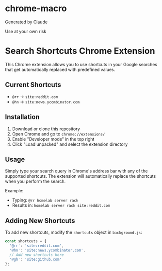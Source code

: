 # chrome-macro

Generated by Claude

Use at your own risk

# Search Shortcuts Chrome Extension

This Chrome extension allows you to use shortcuts in your Google searches that get automatically replaced with predefined values.

## Current Shortcuts
- `@rr` -> `site:reddit.com`
- `@hn` -> `site:news.ycombinator.com`

## Installation
1. Download or clone this repository
2. Open Chrome and go to `chrome://extensions/`
3. Enable "Developer mode" in the top right
4. Click "Load unpacked" and select the extension directory

## Usage
Simply type your search query in Chrome's address bar with any of the supported shortcuts. The extension will automatically replace the shortcuts when you perform the search.

Example:
- Typing: `@rr homelab server rack`
- Results in: `homelab server rack site:reddit.com`

## Adding New Shortcuts
To add new shortcuts, modify the `shortcuts` object in `background.js`:

```javascript
const shortcuts = {
  '@rr': 'site:reddit.com',
  '@hn': 'site:news.ycombinator.com',
  // Add new shortcuts here
  '@gh': 'site:github.com'
};
```
